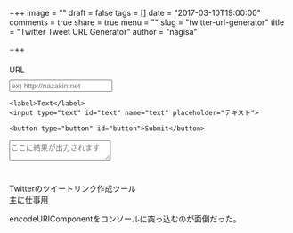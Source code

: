 +++
image = ""
draft = false
tags = []
date = "2017-03-10T19:00:00"
comments = true
share = true
menu = ""
slug = "twitter-url-generator"
title = "Twitter Tweet URL Generator"
author = "nagisa"

+++

<div style="margin-bottom:40px;">
  <style scoped="scoped">
  label {
    display: block;
    margin: 20px 0 10px;
  }

  input[type="url"],
  input[type="text"] {
    background-color: #fff;
    border-color: #eee;
    border-style: solid;
    border-width: 0 0 1px;
    display: block;
    font-size: 16px;
    padding: 10px 15px;
    width: 100%;
    max-width: 300px;
  }

  input:focus {
    border-color: blue;
    outline: none;
  }

  #button {
    apperance: none;
    -webkit-appearance: none;
    -moz-appearance: none;
    background: #fff;
    border: none;
    box-shadow: 0 2px 4px rgba(0,0,0,.12);
    margin: 20px 0;
    max-width: 200px;
    padding: 10px 20px;
    transition: box-shadow 300ms ease-in-out;
  }

  #button:focus,
  #button:active {
    outline: none;
  }

  #button:hover {
    box-shadow: 0 5px 10px rgba(0,0,0,.12);
  }

  #result {
    border: solid 1px #eee;
    padding: 10px 15px;
    width: 100%;
    max-width: 300px;
    min-height: 3em;
  }

  #result:focus,
  #result:active {
    outline: none;
  }
  </style>

  <form>
    <label>URL</label>
    <input type="url" id="url" name="url" placeholder="ex) http://nazakin.net">

    <label>Text</label>
    <input type="text" id="text" name="text" placeholder="テキスト">

    <button type="button" id="button">Submit</button>
  </form>

  <textarea type="text" name="result" id="result" placeholder="ここに結果が出力されます"></textarea>
</div>

<script>
var tweetGenInit = function() {
  var urlInput = document.getElementById('url');
  var txtInput = document.getElementById('text');
  var button   = document.getElementById('button');
  var result   = document.getElementById('result');

  button.addEventListener('click', function() {
    var url = urlInput.value;
    var txt = encodeURIComponent(txtInput.value);

    var resultValue  = 'https://twitter.com/intent/tweet?url=' + url + '&text=' + txt + '&original_referer=' + url;

    result.value = resultValue;
  });
};

window.addEventListener('DOMContentLoaded', tweetGenInit);
</script>

Twitterのツイートリンク作成ツール  
主に仕事用

encodeURIComponentをコンソールに突っ込むのが面倒だった。
